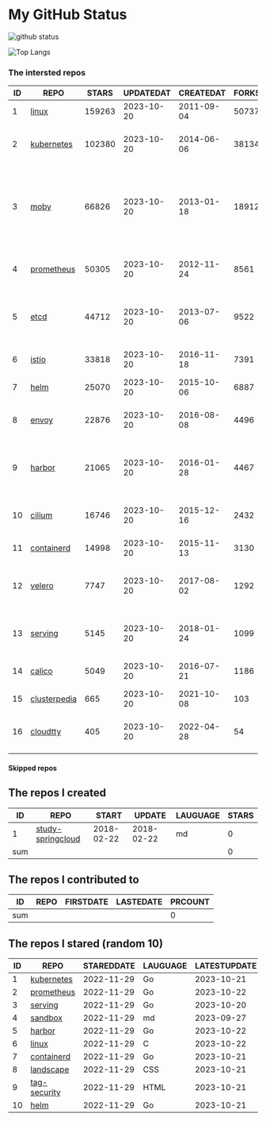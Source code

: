 # My GitHub Status

<img src="https://github-readme-stats-1.yihong0618.vercel.app/api?username=daoqingniu&show_icons=true&&&hide_title=true&count_private=true" alt="github status" />

![Top Langs](https://github-readme-stats-1.yihong0618.vercel.app/api/top-langs/?username=daoqingniu&layout=compact)

<!--START_SECTION:github_repos-->
### The intersted repos
| ID |                              REPO                               | STARS  | UPDATEDAT  | CREATEDAT  | FORKSCOUNT |                                                DESCRIPTIONS                                                |
|----|-----------------------------------------------------------------|--------|------------|------------|------------|------------------------------------------------------------------------------------------------------------|
|  1 | [linux](https://github.com/torvalds/linux)                      | 159263 | 2023-10-20 | 2011-09-04 |      50737 | Linux kernel source tree                                                                                   |
|  2 | [kubernetes](https://github.com/kubernetes/kubernetes)          | 102380 | 2023-10-20 | 2014-06-06 |      38134 | Production-Grade Container Scheduling and Management                                                       |
|  3 | [moby](https://github.com/moby/moby)                            |  66826 | 2023-10-20 | 2013-01-18 |      18912 | The Moby Project - a collaborative project for the container ecosystem to assemble container-based systems |
|  4 | [prometheus](https://github.com/prometheus/prometheus)          |  50305 | 2023-10-20 | 2012-11-24 |       8561 | The Prometheus monitoring system and time series database.                                                 |
|  5 | [etcd](https://github.com/etcd-io/etcd)                         |  44712 | 2023-10-20 | 2013-07-06 |       9522 | Distributed reliable key-value store for the most critical data of a distributed system                    |
|  6 | [istio](https://github.com/istio/istio)                         |  33818 | 2023-10-20 | 2016-11-18 |       7391 | Connect, secure, control, and observe services.                                                            |
|  7 | [helm](https://github.com/helm/helm)                            |  25070 | 2023-10-20 | 2015-10-06 |       6887 | The Kubernetes Package Manager                                                                             |
|  8 | [envoy](https://github.com/envoyproxy/envoy)                    |  22876 | 2023-10-20 | 2016-08-08 |       4496 | Cloud-native high-performance edge/middle/service proxy                                                    |
|  9 | [harbor](https://github.com/goharbor/harbor)                    |  21065 | 2023-10-20 | 2016-01-28 |       4467 | An open source trusted cloud native registry project that stores, signs, and scans content.                |
| 10 | [cilium](https://github.com/cilium/cilium)                      |  16746 | 2023-10-20 | 2015-12-16 |       2432 | eBPF-based Networking, Security, and Observability                                                         |
| 11 | [containerd](https://github.com/containerd/containerd)          |  14998 | 2023-10-20 | 2015-11-13 |       3130 | An open and reliable container runtime                                                                     |
| 12 | [velero](https://github.com/vmware-tanzu/velero)                |   7747 | 2023-10-20 | 2017-08-02 |       1292 | Backup and migrate Kubernetes applications and their persistent volumes                                    |
| 13 | [serving](https://github.com/knative/serving)                   |   5145 | 2023-10-20 | 2018-01-24 |       1099 | Kubernetes-based, scale-to-zero, request-driven compute                                                    |
| 14 | [calico](https://github.com/projectcalico/calico)               |   5049 | 2023-10-20 | 2016-07-21 |       1186 | Cloud native networking and network security                                                               |
| 15 | [clusterpedia](https://github.com/clusterpedia-io/clusterpedia) |    665 | 2023-10-20 | 2021-10-08 |        103 | The Encyclopedia of Kubernetes clusters                                                                    |
| 16 | [cloudtty](https://github.com/cloudtty/cloudtty)                |    405 | 2023-10-20 | 2022-04-28 |         54 | A Friendly Kubernetes CloudShell (Web Terminal) !                                                          |



#### Skipped repos
<!--END_SECTION:github_repos-->

<!--START_SECTION:my_github-->
## The repos I created
| ID  |                                 REPO                                 |   START    |   UPDATE   | LAUGUAGE | STARS |
|-----|----------------------------------------------------------------------|------------|------------|----------|-------|
|   1 | [study-springcloud](https://github.com/daoqingniu/study-springcloud) | 2018-02-22 | 2018-02-22 | md       |     0 |
| sum |                                                                      |            |            |          |     0 |

## The repos I contributed to
| ID  | REPO | FIRSTDATE | LASTEDATE | PRCOUNT |
|-----|------|-----------|-----------|---------|
| sum |      |           |           |       0 |

## The repos I stared (random 10)
| ID |                          REPO                          | STAREDDATE | LAUGUAGE | LATESTUPDATE |
|----|--------------------------------------------------------|------------|----------|--------------|
|  1 | [kubernetes](https://github.com/kubernetes/kubernetes) | 2022-11-29 | Go       | 2023-10-21   |
|  2 | [prometheus](https://github.com/prometheus/prometheus) | 2022-11-29 | Go       | 2023-10-22   |
|  3 | [serving](https://github.com/knative/serving)          | 2022-11-29 | Go       | 2023-10-20   |
|  4 | [sandbox](https://github.com/cncf/sandbox)             | 2022-11-29 | md       | 2023-09-27   |
|  5 | [harbor](https://github.com/goharbor/harbor)           | 2022-11-29 | Go       | 2023-10-22   |
|  6 | [linux](https://github.com/torvalds/linux)             | 2022-11-29 | C        | 2023-10-22   |
|  7 | [containerd](https://github.com/containerd/containerd) | 2022-11-29 | Go       | 2023-10-21   |
|  8 | [landscape](https://github.com/cncf/landscape)         | 2022-11-29 | CSS      | 2023-10-21   |
|  9 | [tag-security](https://github.com/cncf/tag-security)   | 2022-11-29 | HTML     | 2023-10-21   |
| 10 | [helm](https://github.com/helm/helm)                   | 2022-11-29 | Go       | 2023-10-21   |

<!--END_SECTION:my_github-->
